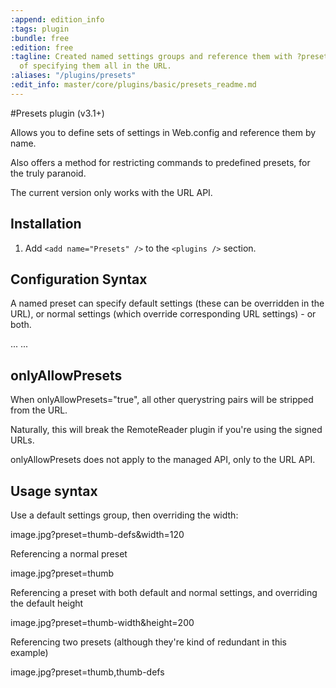 ```yaml
---
:append: edition_info
:tags: plugin
:bundle: free
:edition: free
:tagline: Created named settings groups and reference them with ?preset=name instead
  of specifying them all in the URL.
:aliases: "/plugins/presets"
:edit_info: master/core/plugins/basic/presets_readme.md
---
```


#Presets plugin (v3.1+)

Allows you to define sets of settings in Web.config and reference them by name.

Also offers a method for restricting commands to predefined presets, for the truly paranoid.

The current version only works with the URL API.

## Installation

1. Add `<add name="Presets" />` to the `<plugins />` section.

## Configuration Syntax

A named preset can specify default settings (these can be overridden in the URL), or normal settings (which override corresponding URL settings) - or both. 

  <resizer>
  ...
    <presets onlyAllowPresets="false">
      <preset name="thumb-defs" defaults="width=100;height=100" />
      <preset name="thumb" settings="width=100;height=100" />
      <preset name="thumb-width" defaults="height=100" settings="width=100" /><!-- The height can be overriden, but not the width -->
    </presets>
  ...
  </resizer>

## onlyAllowPresets

When onlyAllowPresets="true", all other querystring pairs will be stripped from the URL. 

Naturally, this will break the RemoteReader plugin if you're using the signed URLs. 

onlyAllowPresets does not apply to the managed API, only to the URL API.

## Usage syntax

Use a default settings group, then overriding the width:

  image.jpg?preset=thumb-defs&width=120

Referencing a normal preset

  image.jpg?preset=thumb

Referencing a preset with both default and normal settings, and overriding the default height

  image.jpg?preset=thumb-width&height=200

Referencing two presets (although they're kind of redundant in this example)

  image.jpg?preset=thumb,thumb-defs